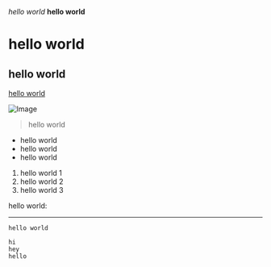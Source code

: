 *hello world*
**hello world**
# hello world
## hello world

[hello world](http://google.com)

![Image](https://upload.wikimedia.org/wikipedia/commons/c/cb/The_Blue_Marble_%28remastered%29.jpg)
> hello world

* hello world
* hello world
* hello world

1. hello world 1
2. hello world 2
3. hello world 3

hello world:

---

`hello world`

```
hi
hey
hello
```
